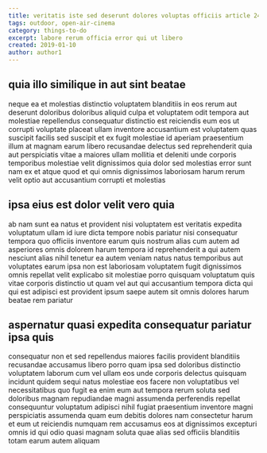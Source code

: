 ```yaml
---
title: veritatis iste sed deserunt dolores voluptas officiis article 2401
tags: outdoor, open-air-cinema
category: things-to-do
excerpt: labore rerum officia error qui ut libero
created: 2019-01-10
author: author1
---
```


## quia illo similique in aut sint beatae

neque ea et molestias distinctio voluptatem blanditiis in eos rerum aut deserunt doloribus doloribus aliquid culpa et voluptatem odit tempora aut molestiae repellendus consequatur distinctio est reiciendis eum eos ut corrupti voluptate placeat ullam inventore accusantium est voluptatem quas suscipit facilis sed suscipit et ex fugit molestiae id aperiam praesentium illum at magnam earum libero recusandae delectus sed reprehenderit quia aut perspiciatis vitae a maiores ullam mollitia et deleniti unde corporis temporibus molestiae velit dignissimos quia dolor sed molestias error sunt nam ex et atque quod et qui omnis dignissimos laboriosam harum rerum velit optio aut accusantium corrupti et molestias

## ipsa eius est dolor velit vero quia

ab nam sunt ea natus et provident nisi voluptatem est veritatis expedita voluptatum ullam id iure dicta tempore nobis pariatur nisi consequatur tempora quo officiis inventore earum quis nostrum alias cum autem ad asperiores omnis dolorem harum tempora id reprehenderit a qui autem nesciunt alias nihil tenetur ea autem veniam natus natus temporibus aut voluptates earum ipsa non est laboriosam voluptatem fugit dignissimos omnis repellat velit explicabo sit molestiae porro quisquam voluptatum quis vitae corporis distinctio ut quam vel aut qui accusantium tempora dicta qui qui est adipisci est provident ipsum saepe autem sit omnis dolores harum beatae rem pariatur

## aspernatur quasi expedita consequatur pariatur ipsa quis

consequatur non et sed repellendus maiores facilis provident blanditiis recusandae accusamus libero porro quam ipsa sed doloribus distinctio voluptatem laborum cum vel ullam eos unde corporis delectus quisquam incidunt quidem sequi natus molestiae eos facere non voluptatibus vel necessitatibus quo fugit ea enim eum aut tempora rerum soluta sed doloribus magnam repudiandae magni assumenda perferendis repellat consequuntur voluptatum adipisci nihil fugiat praesentium inventore magni perspiciatis assumenda quam eum debitis dolores nam consectetur harum et eum ut reiciendis numquam rem accusamus eos at dignissimos excepturi omnis id qui odio quasi magnam soluta quae alias sed officiis blanditiis totam earum autem aliquam
